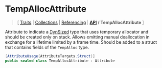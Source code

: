 # TempAllocAttribute

> \[ [Traits](../traits.md)
> \| [Collections](../collections.md)
> \| [Referencing](../borrow-checker-at-home.md)
> \| **[API](index.g.md) / TempAllocAttribute**
> \]

Attribute to indicate a [DynSized](T.DynSizedAttribute.g.md) type
that uses temporary allocator and should be created only on stack.
Allows omitting manual deallocation in exchange for a lifetime limited by a frame time.
Should be added to a struct that contains fields of the `TempAlloc` type.

```csharp
[AttributeUsage(AttributeTargets.Struct)]
public sealed class TempAllocAttribute : Attribute
```
